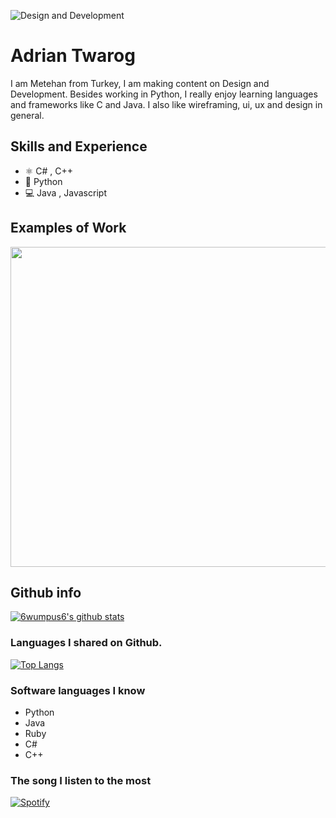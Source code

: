 ![Design and Development](https://github.com/adriantwarog/adriantwarog/blob/master/freeCodeCamp.jpg)

# Adrian Twarog
I am Metehan from Turkey, I am making content on Design and Development. Besides working in Python, I really enjoy learning languages and frameworks like C and Java. I also like wireframing, ui, ux and design in general.

## Skills and Experience
* ⚛ C# , C++
* 📱 Python
* 💻 Java , Javascript

## Examples of Work
<img src="https://github.com/adriantwarog/adriantwarog/blob/master/wmp.gif" width="512" >

## Github info

[
![6wumpus6's github stats](https://github-readme-stats.vercel.app/api?username=6wumpus6&show_icons=true&line_height=21&show_icons=true&theme=vue)](https://github.com/6wumpus6/github-readme-stats)

### Languages I shared on Github.

[
![Top Langs](https://github-readme-stats.vercel.app/api/top-langs/?username=6wumpus6&show_icons=true&layout=compact&theme=vue)](https://github.com/6wumpus6/github-readme-stats)

### Software languages I know

- Python
- Java
- Ruby
- C#
- C++



### The song I listen to the most

[![Spotify](https://s1.cdn.autoevolution.com/images/news/someone-has-suggest-the-best-music-player-feature-we-need-in-cars-143207-7.png)](https://open.spotify.com/track/1HC3nSraaRQ82RJP4TjYTX?si=H27zhrzZQLKeXZoq0rLUNw)

